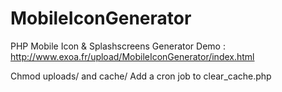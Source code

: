 # MobileIconGenerator
PHP Mobile Icon &amp; Splashscreens Generator
Demo : http://www.exoa.fr/upload/MobileIconGenerator/index.html


Chmod uploads/ and cache/
Add a cron job to clear_cache.php

